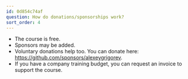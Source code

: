 ```yaml
---
id: 0d854c74af
question: How do donations/sponsorships work?
sort_order: 4
---
```


- The course is free.
- Sponsors may be added.
- Voluntary donations help too. You can donate here: https://github.com/sponsors/alexeygrigorev.
- If you have a company training budget, you can request an invoice to support the course.